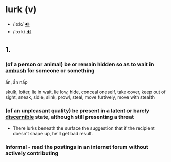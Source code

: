 # lurk (v)

- /lɜːk/ [🔊](https://www.oxfordlearnersdictionaries.com/media/english/uk_pron/l/lur/lurk_/lurk__gb_1.mp3)
- /lɜːrk/ [🔊](https://www.oxfordlearnersdictionaries.com/media/english/us_pron/l/lur/lurk_/lurk__us_1.mp3)

## 1.

### (of a person or animal) be or remain hidden so as to wait in [ambush](../a/ambush-n.md#a-surprise-attack-by-people-lying-in-wait-in-a-concealed-position) for someone or something

ẩn, ẩn nấp

skulk, loiter, lie in wait, lie low, hide, conceal oneself, take cover, keep out of sight, sneak, sidle, slink, prowl, steal, move furtively, move with stealth

### (of an unpleasant quality) be present in a [latent](latent-adj.md#of-a-quality-or-state-existing-but-not-yet-developed-or-manifest-hidden-or-concealed) or barely [discernible](../d/discernible-adj.md#able-to-be-discerned-perceptible) state, although still presenting a threat

- There lurks beneath the surface the suggestion that if the recipient doesn't shape up, he'll get bad result.

### Informal - read the postings in an internet forum without actively contributing